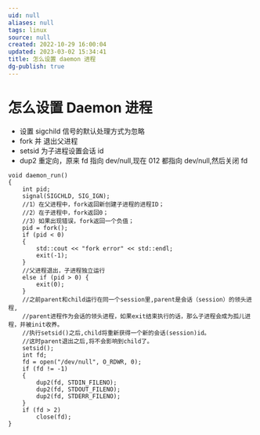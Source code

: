 ```yaml
---
uid: null
aliases: null
tags: linux
source: null
created: 2022-10-29 16:00:04
updated: 2023-03-02 15:34:41
title: 怎么设置 daemon 进程
dg-publish: true
---
```


# 怎么设置 Daemon 进程

- 设置 sigchild 信号的默认处理方式为忽略
- fork 并 退出父进程
- setsid 为子进程设置会话 id
- dup2 重定向，原来 fd 指向 dev/null,现在 012 都指向 dev/null,然后关闭 fd

```
void daemon_run()
{
    int pid;
    signal(SIGCHLD, SIG_IGN);
    //1）在父进程中，fork返回新创建子进程的进程ID；
    //2）在子进程中，fork返回0；
    //3）如果出现错误，fork返回一个负值；
    pid = fork();
    if (pid < 0)
    {
        std::cout << "fork error" << std::endl;
        exit(-1);
    }
    //父进程退出，子进程独立运行
    else if (pid > 0) {
        exit(0);
    }
    //之前parent和child运行在同一个session里,parent是会话（session）的领头进程,
    //parent进程作为会话的领头进程，如果exit结束执行的话，那么子进程会成为孤儿进程，并被init收养。
    //执行setsid()之后,child将重新获得一个新的会话(session)id。
    //这时parent退出之后,将不会影响到child了。
    setsid();
    int fd;
    fd = open("/dev/null", O_RDWR, 0);
    if (fd != -1)
    {
        dup2(fd, STDIN_FILENO);
        dup2(fd, STDOUT_FILENO);
        dup2(fd, STDERR_FILENO);
    }
    if (fd > 2)
        close(fd);
}
```
